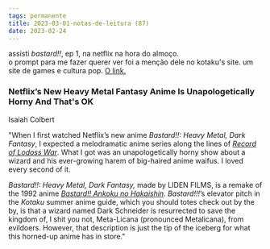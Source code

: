 ```yaml
---
tags: permanente
title: 2023-03-01-notas-de-leitura (87)
date: 2023-02-24
---
```


assisti *bastard!!*, ep 1, na netflix na hora do almoço.  
o prompt para me fazer querer ver foi a menção dele no kotaku's site. um site de games e cultura pop. [O link.](https://kotaku.com/bastard-netflix-anime-harem-heavy-metal-trashy-ecchi-1849135990?utm_source=kotaku_newsletter&utm_medium=email&utm_campaign=[[[[[[[[[[2022-07]]]]]]]]]]-03)

### Netflix’s New Heavy Metal Fantasy Anime Is Unapologetically Horny And That's OK

Isaiah Colbert

"When I first watched Netflix’s new anime _Bastard!!: Heavy Metal, Dark Fantasy_, I expected a melodramatic anime series along the lines of [_Record of Lodoss War_](https://en.wikipedia.org/wiki/Record_of_Lodoss_War). What I got was an unapologetically horny show about a wizard and his ever-growing harem of big-haired anime waifus. I loved every second of it.

_Bastard!!: Heavy Metal, Dark Fantasy,_ made by LIDEN FILMS, is a remake of the 1992 anime [_Bastard!! Ankoku no Hakaishin_](https://myanimelist.net/anime/404/Bastard_Ankoku_no_Hakaishin). _Bastard!!!_’s elevator pitch in the _Kotaku_ summer anime guide, which you should totes check out by the by, is that a wizard named Dark Schneider is resurrected to save the kingdom of, I shit you not, Meta-Licana (pronounced Metalicana), from evildoers. However, that description is just the tip of the iceberg for what this horned-up anime has in store."
